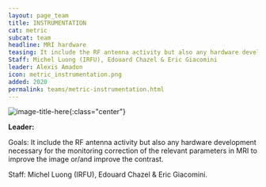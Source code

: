 ```yaml
---
layout: page_team
title: INSTRUMENTATION
cat: metric
subcat: team
headline: MRI hardware
teasing: It include the RF antenna activity but also any hardware development necessary for the monitoring correction of the relevant parameters in MRI to improve the image or/and improve the contrast.
Staff: Michel Luong (IRFU), Edouard Chazel & Eric Giacomini
leader: Alexis Amadon
icon: metric_instrumentation.png
added: 2020
permalink: teams/metric-instrumentation.html
---
```


![image-title-here]({{site.url}}{{site.baseurl}}/images/labs/{{page.icon}}){:class="center"}

<b> Leader: </b>
<script>mail2("{{page.leader | replace: " ", "." | downcase}}", "cea", 3, "", "{{page.leader}}")</script>

Goals: It include the RF antenna activity but also any hardware development necessary for the monitoring correction of the relevant parameters in MRI to improve the image or/and improve the contrast.

Staff: Michel Luong (IRFU), Edouard Chazel & Eric Giacomini.

